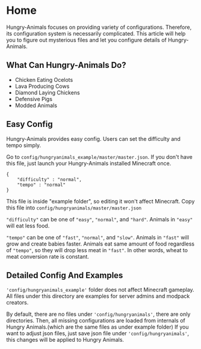 # Home

Hungry-Animals focuses on providing variety of configurations. Therefore, its configuration system is necessarily complicated. This article will help you to figure out mysterious files and let you configure details of Hungry-Animals.

## What Can Hungry-Animals Do?

* Chicken Eating Ocelots
* Lava Producing Cows
* Diamond Laying Chickens
* Defensive Pigs
* Modded Animals

## Easy Config

Hungry-Animals provides easy config. Users can set the difficulty and tempo simply.

Go to `config/hungryanimals_example/master/master.json`. If you don't have this file, just launch your Hungry-Animals installed Minecraft once.

```text
{
    "difficulty" : "normal",
    "tempo" : "normal"
}
```

This file is inside "example folder", so editing it won't affect Minecraft. Copy this file into `config/hungryanimals/master/master.json`

`"difficulty"` can be one of `"easy"`, `"normal"`, and `"hard"`. Animals in `"easy"` will eat less food.

`"tempo"` can be one of `"fast"`, `"normal"`, and `"slow"`. Animals in `"fast"` will grow and create babies faster. Animals eat same amount of food regardless of `"tempo"`, so they will drop less meat in `"fast"`. In other words, wheat to meat conversion rate is constant.

## Detailed Config And Examples

`'config/hungryanimals_example'` folder does not affect Minecraft gameplay. All files under this directory are examples for server admins and modpack creators.

By default, there are no files under `'config/hungryanimals'`, there are only directories. Then, all missing configurations are loaded from internals of Hungry Animals.\(which are the same files as under example folder\) If you want to adjust json files, just save json file under `'config/hungryanimals'`, this changes will be applied to Hungry Animals.

